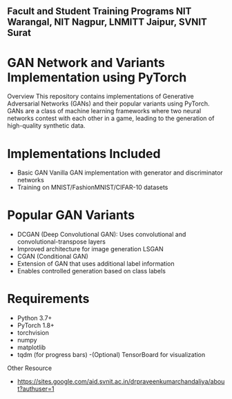 
## Facult and Student Training Programs NIT Warangal, NIT Nagpur, LNMITT Jaipur, SVNIT Surat

# GAN Network and Variants Implementation using PyTorch
Overview
This repository contains implementations of Generative Adversarial Networks (GANs) and their popular variants using PyTorch. GANs are a class of machine learning frameworks where two neural networks contest with each other in a game, leading to the generation of high-quality synthetic data.
# Implementations Included
- Basic GAN Vanilla GAN implementation with generator and discriminator networks
- Training on MNIST/FashionMNIST/CIFAR-10 datasets

# Popular GAN Variants
- DCGAN (Deep Convolutional GAN): Uses convolutional and convolutional-transpose layers
- Improved architecture for image generation LSGAN
- CGAN (Conditional GAN)
- Extension of GAN that uses additional label information
- Enables controlled generation based on class labels

# Requirements
- Python 3.7+
- PyTorch 1.8+
- torchvision
- numpy
- matplotlib
- tqdm (for progress bars)
-(Optional) TensorBoard for visualization

Other Resource
- <href> https://sites.google.com/aid.svnit.ac.in/drpraveenkumarchandaliya/about?authuser=1</href>
